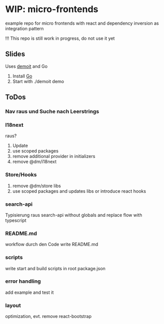 # WIP: micro-frontends
example repo for micro frontends with react and dependency inversion as integration pattern

!!! This repo is still work in progress, do not use it yet

## Slides
Uses [demoit](https://github.com/dgageot/demoit "demoit") and Go

1. Install [Go](https://golang.org/ "Go")
2. Start with ./demoit demo

## ToDos
### Nav raus und Suche nach Leerstrings
### I18next
raus?
1. Update
2. use scoped packages
3. remove additional provider in initializers
4. remove @dm/i18next
### Store/Hooks
1. remove @dm/store libs
2. use scoped packages and updates libs or introduce react hooks
### search-api
Typisierung raus
search-api without globals and replace flow with typescript
### README.md
workflow durch den Code
write README.md
### scripts
write start and build scripts in root package.json 
### error handling
add example and test it
### layout
optimization, evt. remove react-bootstrap
